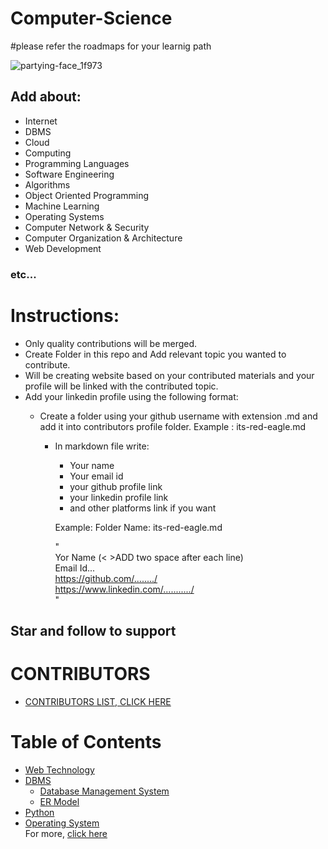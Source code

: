# Computer-Science
#please refer the roadmaps for your learnig path

![partying-face_1f973](https://user-images.githubusercontent.com/81232337/195246743-86e59619-f6fd-4aa5-a494-e0778fedb517.gif)

## Add about: 

* Internet  
* DBMS  
* Cloud  
* Computing  
* Programming Languages  
* Software Engineering  
* Algorithms  
* Object Oriented Programming  
* Machine Learning  
* Operating Systems  
* Computer Network & Security  
* Computer Organization & Architecture  
* Web Development  
### etc...

# Instructions:
* Only quality contributions will be merged.
* Create Folder in this repo and Add relevant topic you wanted to contribute.
* Will be creating website based on your contributed materials and your profile will be linked with the contributed topic.
* Add your linkedin profile using the following format:
    - Create a folder using your github username with extension .md and add it into contributors profile folder.
          Example : its-red-eagle.md

         - In markdown file write:
            - Your name  
            - Your email id
            - your github profile link
            - your linkedin profile link
            - and other platforms link if you want
            
            Example:
            Folder Name: its-red-eagle.md
            
            "  
            Yor Name (< >ADD two space after each line)  
            Email Id...   
            https://github.com/......../  
            https://www.linkedin.com/.........../  
            "
                
                
                
                        
 ## Star and follow to support

 # CONTRIBUTORS
 - [CONTRIBUTORS LIST, CLICK HERE](Contributors%20List/README.md)
 
# Table of Contents
- [Web Technology](Web%20Technology/WebTechnology.md)
- [DBMS](DBMS/Database%20Management%20System/readme.md)
   - [Database Management System](DBMS/Database%20Management%20System/readme.md)
   - [ER Model](DBMS/ER%20Model/readme.md)
- [Python](Python/python.md)   
- [Operating System](Operating%20System/os.md)  
     For more, [click here](Operating%20System)
